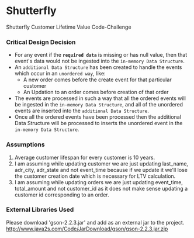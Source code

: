 # Shutterfly
Shutterfly Customer Lifetime Value Code-Challenge

### Critical Design Decision

* For any event if the **`required data`** is missing or has null value, then that event's data would not be ingested into the `in-memory Data Structure`.
* An `additional Data Structure` has been created to handle the events which occur in an `unordered way`, like:
    * A new order comes before the create event for that particular customer
    * An Updation to an order comes before creation of that order
* The events are processed in such a way that all the ordered events will be ingested in the `in-memory Data Structure`, and all of the unordered events are inserted into the `additional Data Structure`. 
* Once all the ordered events have been processed then the additional Data Structure will be processed to inserts the unordered event in the `in-memory Data Structure`.

### Assumptions

1) Average customer lifespan for every customer is 10 years.
2) I am assuming while updating customer we are just updating last_name, adr_city, adr_state and not event_time because if we update it we'll lose the customer creation date which is necessary for LTV calculation.
3) I am assuming while updating orders we are just updating event_time, total_amount and not customer_id  as it does not make sense updating a customer id corresponding to an order.

### External Libraries Used

Please download 'gson-2.2.3.jar' and add as an external jar to the project.
http://www.java2s.com/Code/JarDownload/gson/gson-2.2.3.jar.zip
